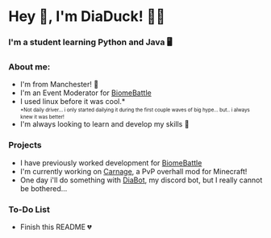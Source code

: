 # Hey :wave:, I'm DiaDuck! 💎🦆

### I'm a student learning Python and Java 🖥️

### About me:
- I'm from Manchester! 📌
- I'm an Event Moderator for [BiomeBattle](https://twitter.com/BiomeBattle)
- I used linux before it was cool.*\
  <sup><sub>*Not daily driver... i only started dailying it during the first couple waves of big hype... but.. i always knew it was better!</sub></sup>
- I'm always looking to learn and develop my skills 🎉

### Projects
- I have previously worked development for [BiomeBattle](https://twitter.com/BiomeBattle)
- I'm currently working on [Carnage](https://github.com/TeamCarnage/Carnage), a PvP overhall mod for Minecraft!
- One day i'll do something with [DiaBot](https://github.com/diaduck/DiaBot), my discord bot, but I really cannot be bothered...

### To-Do List
- Finish this README 💔


<!---
diaduck/diaduck is a ✨ special ✨ repository because its `README.md` (this file) appears on your GitHub profile.
You can click the Preview link to take a look at your changes.
--->
